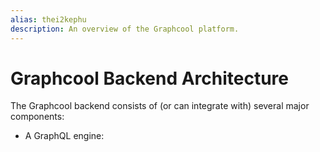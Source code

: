 ```yaml
---
alias: thei2kephu 
description: An overview of the Graphcool platform.
---
```


# Graphcool Backend Architecture

The Graphcool backend consists of (or can integrate with) several major components:

- A GraphQL engine: 
